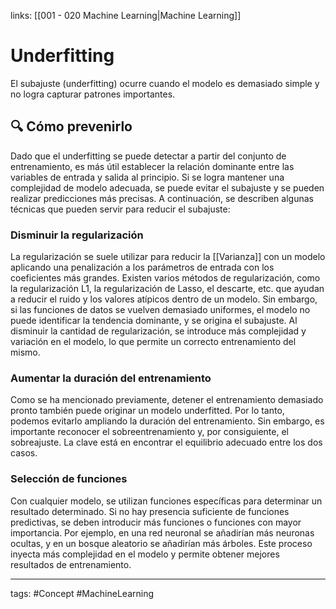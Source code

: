 links: [[001 - 020 Machine Learning|Machine Learning]]

# Underfitting
El subajuste (underfitting) ocurre cuando el modelo es demasiado simple y no logra capturar patrones importantes.

## 🔍 Cómo prevenirlo
Dado que el underfitting se puede detectar a partir del conjunto de entrenamiento, es más útil establecer la relación dominante entre las variables de entrada y salida al principio. Si se logra mantener una complejidad de modelo adecuada, se puede evitar el subajuste y se pueden realizar predicciones más precisas. A continuación, se describen algunas técnicas que pueden servir para reducir el subajuste:

### Disminuir la regularización
La regularización se suele utilizar para reducir la [[Varianza]] con un modelo aplicando una penalización a los parámetros de entrada con los coeficientes más grandes. Existen varios métodos de regularización, como la regularización L1, la regularización de Lasso, el descarte, etc. que ayudan a reducir el ruido y los valores atípicos dentro de un modelo. Sin embargo, si las funciones de datos se vuelven demasiado uniformes, el modelo no puede identificar la tendencia dominante, y se origina el subajuste. Al disminuir la cantidad de regularización, se introduce más complejidad y variación en el modelo, lo que permite un correcto entrenamiento del mismo.

### Aumentar la duración del entrenamiento
Como se ha mencionado previamente, detener el entrenamiento demasiado pronto también puede originar un modelo underfitted. Por lo tanto, podemos evitarlo ampliando la duración del entrenamiento. Sin embargo, es importante reconocer el sobreentrenamiento y, por consiguiente, el sobreajuste. La clave está en encontrar el equilibrio adecuado entre los dos casos.

### Selección de funciones
Con cualquier modelo, se utilizan funciones específicas para determinar un resultado determinado. Si no hay presencia suficiente de funciones predictivas, se deben introducir más funciones o funciones con mayor importancia. Por ejemplo, en una red neuronal se añadirían más neuronas ocultas, y en un bosque aleatorio se añadirían más árboles. Este proceso inyecta más complejidad en el modelo y permite obtener mejores resultados de entrenamiento.


---
tags:
	#Concept #MachineLearning 